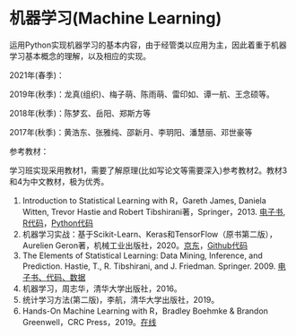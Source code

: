 # 机器学习(Machine Learning)

运用Python实现机器学习的基本内容，由于经管类以应用为主，因此着重于机器学习基本概念的理解，以及相应的实现。



2021年(春季)：

2019年(秋季)：龙真(组织)、梅子萌、陈雨萌、雷印如、谭一航、王念硕等。

2018年(秋季)：陈梦玄、岳阳、郑斯方等

2017年(秋季)：黄浩东、张雅纯、邵新月、李玥阳、潘慧丽、邓世豪等


参考教材：

学习班实现采用教材1，需要了解原理(比如写论文等需要深入)参考教材2。教材3和4为中文教材，极为优秀。

1. Introduction to Statistical Learning with R，Gareth James, Daniela Witten, Trevor Hastie and Robert Tibshirani著，Springer，2013. [电子书](http://faculty.marshall.usc.edu/gareth-james/ISL/ISLR%20Seventh%20Printing.pdf), [R代码](http://faculty.marshall.usc.edu/gareth-james/ISL/code.html)，[Python代码](https://botlnec.github.io/islp/) 
2. 机器学习实战：基于Scikit-Learn、Keras和TensorFlow（原书第二版），Aurelien Geron著，机械工业出版社，2020。[京东](https://item.jd.com/12732035.html)，[Github代码](https://github.com/ageron/handson-ml)
3. The Elements of Statistical Learning: Data Mining, Inference, and Prediction. Hastie, T., R. Tibshirani, and J. Friedman. Springer. 2009. [电子书、代码、数据](https://statlearning.com/)
4. 机器学习，周志华，清华大学出版社，2016。
5. 统计学习方法(第二版)，李航，清华大学出版社，2019。
6. Hands-On Machine Learning with R，Bradley Boehmke & Brandon Greenwell，CRC Press，2019。[在线](https://bradleyboehmke.github.io/HOML/)

